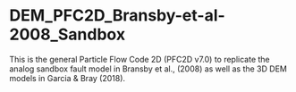 # DEM_PFC2D_Bransby-et-al-2008_Sandbox
This is the general Particle Flow Code 2D (PFC2D v7.0) to replicate the analog sandbox fault model in Bransby et al., (2008) as well as the 3D DEM models in Garcia &amp; Bray (2018).  
